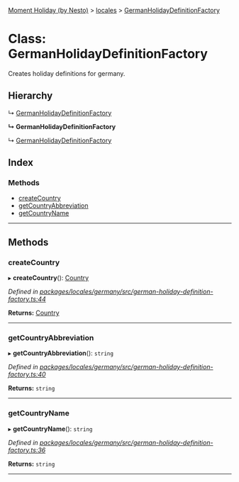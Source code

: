 [Moment Holiday (by Nesto)](../README.md) > [locales](../modules/locales.md) > [GermanHolidayDefinitionFactory](../classes/locales.germanholidaydefinitionfactory.md)

# Class: GermanHolidayDefinitionFactory

Creates holiday definitions for germany.

## Hierarchy

↳  [GermanHolidayDefinitionFactory](locales.germanholidaydefinitionfactory.md)

**↳ GermanHolidayDefinitionFactory**

↳  [GermanHolidayDefinitionFactory](locales.germanholidaydefinitionfactory.md)

## Index

### Methods

* [createCountry](locales.germanholidaydefinitionfactory.md#createcountry)
* [getCountryAbbreviation](locales.germanholidaydefinitionfactory.md#getcountryabbreviation)
* [getCountryName](locales.germanholidaydefinitionfactory.md#getcountryname)

---

## Methods

<a id="createcountry"></a>

###  createCountry

▸ **createCountry**(): [Country](_node_modules__nesto_software_moment_holiday_core_src_country_.country.md)

*Defined in [packages/locales/germany/src/german-holiday-definition-factory.ts:44](https://github.com/nesto-software/moment-holiday/blob/72ce1a6/packages/locales/germany/src/german-holiday-definition-factory.ts#L44)*

**Returns:** [Country](_node_modules__nesto_software_moment_holiday_core_src_country_.country.md)

___
<a id="getcountryabbreviation"></a>

###  getCountryAbbreviation

▸ **getCountryAbbreviation**(): `string`

*Defined in [packages/locales/germany/src/german-holiday-definition-factory.ts:40](https://github.com/nesto-software/moment-holiday/blob/72ce1a6/packages/locales/germany/src/german-holiday-definition-factory.ts#L40)*

**Returns:** `string`

___
<a id="getcountryname"></a>

###  getCountryName

▸ **getCountryName**(): `string`

*Defined in [packages/locales/germany/src/german-holiday-definition-factory.ts:36](https://github.com/nesto-software/moment-holiday/blob/72ce1a6/packages/locales/germany/src/german-holiday-definition-factory.ts#L36)*

**Returns:** `string`

___

